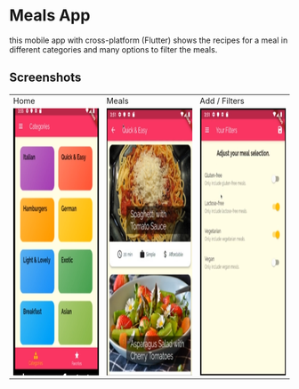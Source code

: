 # Meals App
this mobile app with cross-platform (Flutter) shows the recipes for a meal in different categories and many options to filter the meals.


## Screenshots

<table>
  <tr>
    <td>Home</td>
     <td>Meals</td>
     <td>Add / Filters</td>
  </tr>
  <tr>
    <td><img src="screenshots/meal.png" width=270 height=480></td>
    <td><img src="screenshots/meal2.png" width=270 height=480></td>
    <td><img src="screenshots/meal3.png" width=270 height=480></td>
  </tr>
 </table>


